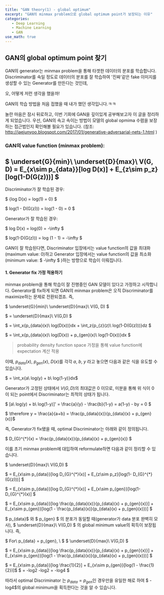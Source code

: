 ```yaml
---
title: "GAN theory(1) - global optimum"
excerpt: "GAN의 minmax problem으로 global optimum point가 보장되는 이유"
categories: 
   - Deep Learning
   - Machine Learning
   - GAN
use_math: true
---
```


## GAN의 global optimum point 찾기


GAN의 generator는 minmax problem을 통해 타겟한 데이터의 분포를 학습합니다.  
Discriminator를 속일 정도로 데이터의 분포를 잘 학습하여 '진짜'같은 fake 이미지를 생성할 수 있는 Generator를 만든다는 것인데,  

오, 어떻게 저런 생각을 했을까!  

GAN의 학습 방법을 처음 접했을 때 내가 했던 생각입니다.ㅋㅋ

놀란 마음은 잠시 뒤로하고, 이번 기회에 GAN을 깊이있게 공부해보고자 이 글을 정리하게 되었습니다.
우선, GAN의 속고 속이는 방법이 모델의 global opmima 수렴을 보장하는 접근법인지 확인해볼 필요가 있습니다.
(참조: <http://jaejunyoo.blogspot.com/2017/01/generative-adversarial-nets-1.html> ) 

### GAN의 value function (minmax problem):

  
$ \underset{G}{min}\ \underset{D}{max}\ V(G, D) = E_{x\sim p_{data}}[log D(x)] + E_{z\sim p_z}[log(1-D(G(z)))] $
---
Discriminator가 잘 학습된 경우:  

$ {log D(x) = log(1) = 0} $  

  $ log(1 - D(G(z))) = log(1 - 0) = 0 $


Generator가 잘 학습된 경우:  

 $ log D(x) = log(0) = -\infty $  

 $ log(1-D(G(z))) = log (1 - 1) = -\infty $  

GAN이 잘 학습된다면, Discriminator 입장에서는 value function의 값을 최대화(maximum value: 0)하고 Generator 입장에서는 value function의 값을 최소화(minimum value: $ -\infty $ )하는 방향으로 학습이 이뤄집니다.


#### 1. Generator fix 가정 적용하기 
minmax problem을 통해 학습이 잘 진행중인 GAN 모델이 있다고 가정하고 시작합니다. Generator를 fix하게 되면 GAN의 minmax problem은 오직 Discriminator를 maximize하는 문제로 전환되겠죠. 즉,

$ \underset{G}{min}\ \underset{D}{max}\ V(G, D) $ 


$ = \underset{D}{max}\ V(G,D) $  


$ = \int_x{p_{data}(x)\ log(D(x))}dx + \int_z{p_{z}(z)\ log(1-D(G(z)))}dz $ 


$ = \int_x{p_{data}(x)\ log(D(x)) + p_{gen}(x)\ log(1-D(x))}dx $ 

> probability density function space 가정을 통해 value function에 expectation 계산 적용

이때, $p_{data}(x)$, $p_{gen}(x)$, $D(x)$를 각각 $a$, $b$, $y$ 라고 놓으면 다음과 같은 식을 유도할 수 있습니다.


$ = \int_x{a\ log(y) + b\ log(1-y)}dx$

Generator가 고정된 상태에서 $V(G, D)$의 최대값은 0 이므로, 미분을 통해 위 식이 0 이 되는 point에서 Discriminator는 최적의 상태가 됩니다.


$ [a\ log(y) + b\ log(1-y)]' = \frac{a}{y} - \frac{b}{1-y} = a(1-y) - by = 0 $

$ \therefore y = \frac{a}{a+b} = \frac{p_{data}(x)}{p_{data}(x) + p_{gen}(x)}$


즉, Generator가 fix됐을 때, optimal Discriminator는 아래와 같이 정의됩니다.

$ D_{G}^{*}(x) = \frac{p_{data}(x)}{p_{data}(x) + p_{gen}(x)} $


이를 초기 minmax problem에 대입하여 reformulate하면 다음과 같이 정리할 수 있습니다.

$ \underset{D}{max}\ V(G,D) $

$ = E_{x\sim p_{data}}[log D_{G}^{\*}(x)] + E_{z\sim p_z}[log(1- D_{G}^{\*}(G(z)))] $

$ = E_{x\sim p_{data}}[log D_{G}^{\*}(x)] + E_{x\sim p_{gen}}[log(1- D_{G}^{\*}(x)] $

$ = E_{x\sim p_{data}}[log \frac{p_{data}(x)}{p_{data}(x) + p_{gen}(x)}] + E_{x\sim p_{gen}}[log(1 - \frac{p_{data}(x)}{p_{data}(x) + p_{gen}(x)})] $

$ p_{data}$ 와 $ p_{gen} $ 의 분포가 동일할 때(generator가 data 분포 완벽히 모사), $ \underset{D}{max}\ V(G,D) $ 의 global minimum value의 획득이 보장됩니다. 즉,

$ For\ p_{data} = p_{gen}, \ $
$ \underset{D}{max}\ V(G,D) $

$ = E_{x\sim p_{data}}[log \frac{p_{data}(x)}{p_{data}(x) + p_{gen}(x)}] + E_{x\sim p_{gen}}[log(1 - \frac{p_{data}(x)}{p_{data}(x) + p_{gen}(x)})] $

$ = E_{x\sim p_{data}}[log \frac{1}{2}] + E_{x\sim p_{gen}}[log(1 - \frac{1}{2})]$
$ = -log2 -log2 = -log4 $

따라서 optimal Discriminator 는 $p_{data} = p_{gen}$인 경우만을 유일한 해로 하여 $ -log4$의 global minimum을 획득한다는 것을 알 수 있습니다.


